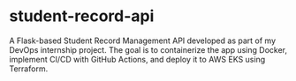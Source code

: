 # student-record-api
A Flask-based Student Record Management API developed as part of my DevOps internship project. The goal is to containerize the app using Docker, implement CI/CD with GitHub Actions, and deploy it to AWS EKS using Terraform.
